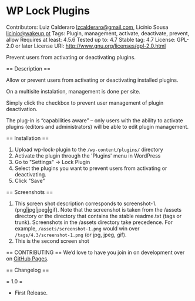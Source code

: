 # WP Lock Plugins #
Contributors: Luiz Calderaro <lzcalderaro@gmail.com>, Licínio Sousa <licinio@wakeup.pt>
Tags: Plugin, management, activate, deactivate, prevent, allow
Requires at least:  4.5.6
Tested up to: 4.7
Stable tag:  4.7
License: GPL-2.0 or later
License URI: http://www.gnu.org/licenses/gpl-2.0.html

Prevent users from activating or deactivating plugins.

== Description ==

Allow or prevent users from activating or deactivating installed plugins.

On a multisite instalation, management is done per site.

Simply click the checkbox to prevent user management of plugin deactivation.

The plug-in is “capabilities aware” – only users with the ability to activate plugins (editors and administrators) will be able to edit plugin management.

== Installation ==

1. Upload wp-lock-plugin to the `/wp-content/plugins/` directory
2. Activate the plugin through the 'Plugins' menu in WordPress
3. Go to "Settings" -> Lock Plugin
4. Select the plugins you want to prevent users from activating or deactivating.
5. Click "Save"

== Screenshots ==

1. This screen shot description corresponds to screenshot-1.(png|jpg|jpeg|gif). Note that the screenshot is taken from
the /assets directory or the directory that contains the stable readme.txt (tags or trunk). Screenshots in the /assets
directory take precedence. For example, `/assets/screenshot-1.png` would win over `/tags/4.3/screenshot-1.png`
(or jpg, jpeg, gif).
2. This is the second screen shot

== CONTRIBUTING ==
We’d love to have you join in on development over on [GitHub Pages](https://github.com/lzcalderaro/wp_lock_plugins).

== Changelog ==

= 1.0 =
* First Release.
